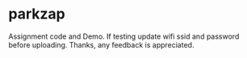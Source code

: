 # parkzap
Assignment code and Demo. If testing update wifi ssid and password before uploading. Thanks, any feedback is appreciated.
